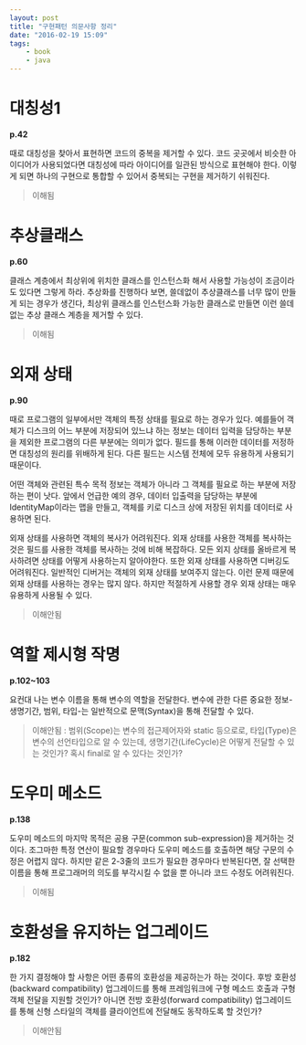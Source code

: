 ```yaml
---
layout: post
title: "구현패턴 의문사항 정리"
date: "2016-02-19 15:09"
tags:
    - book
    - java
---
```


# 대칭성1

**p.42**

 때로 대칭성을 찾아서 표현하면 코드의 중복을 제거할 수 있다. 코드 곳곳에서 비슷한 아이디어가 사용되었다면 대칭성에 따라 아이디어를 일관된 방식으로 표현해야 한다. 이렇게 되면 하나의 구현으로 통합할 수 있어서 중복되는 구현을 제거하기 쉬워진다.

> 이해됨

# 추상클래스

**p.60**

  클래스 계층에서 최상위에 위치한 클래스를 인스턴스화 해서 사용할 가능성이 조금이라도 있다면 그렇게 하라. 추상화를 진행하다 보면, 쓸데없이 추상클래스를 너무 많이 만들게 되는 경우가 생긴다, 최상위 클래스를 인스턴스화 가능한 클래스로 만들면 이런 쓸데없는 추상 클래스 계층을 제거할 수 있다.

> 이해됨

# 외재 상태

**p.90**

  때로 프로그램의 일부에서만 객체의 특정 상태를 필요로 하는 경우가 있다. 예를들어 객체가 디스크의 어느 부분에 저장되어 있느냐 하는 정보는 데이터 입력을 담당하는 부분을 제외한 프로그램의 다른 부분에는 의미가 없다. 필드를 통해 이러한 데이터를 저정하면 대칭성의 원리를 위배하게 된다. 다른 필드는 시스템 전체에 모두 유용하게 사용되기 때문이다.

  어떤 객체와 관련된 특수 목적 정보는 객체가 아니라 그 객체를 필요로 하는 부분에 저장하는 편이 낫다. 앞에서 언급한 예의 경우, 데이터 입출력을 담당하는 부분에 IdentityMap이라는 맵을 만들고, 객체를 키로 디스크 상에 저장된 위치를 데이터로 사용하면 된다.

  외재 상태를 사용하면 객체의 복사가 어려워진다. 외재 상태를 사용한 객체를 복사하는 것은 필드를 사용한 객체를 복사하는 것에 비해 복잡하다. 모든 외지 상태를 올바르게 복사하려면 상태를 어떻게 사용하는지 알아야한다. 또한 외재 상태를 사용하면 디버깅도 어려워진다. 일반적인 디버거는 객체의 외재 상태를 보여주지 않는다. 이런 문제 때문에 외재 상태를 사용하는 경우는 많지 않다. 하지만 적절하게 사용할 경우 외재 상태는 매우 유용하게 사용될 수 있다.

> 이해안됨

# 역할 제시형 작명

**p.102~103**

  요컨대 나는 변수 이름을 통해 변수의 역할을 전달한다. 변수에 관한 다른 중요한 정보-생명기간, 범위, 타입-는 일반적으로  문맥(Syntax)을 통해 전달할 수 있다.

> 이해안됨 : 범위(Scope)는 변수의 접근제어자와 static 등으로로, 타입(Type)은 변수의 선언타입으로 알 수 있는데, 생명기간(LifeCycle)은 어떻게 전달할 수 있는 것인가? 혹시 final로 알 수 있다는 것인가?

# 도우미 메소드

**p.138**

  도우미 메소드의 마지막 목적은 공용 구문(common sub-expression)을 제거하는 것이다. 조그마한 특정 연산이 필요할 경우마다 도우미 메소드를 호출하면 해당 구문의 수정은 어렵지 않다. 하지만 같은 2-3줄의 코드가 필요한 경우마다 반복된다면, 잘 선택한 이름을 통해 프로그래머의 의도를 부각시킬 수 없을 뿐 아니라 코드 수정도 어려워진다.

> 이해됨

# 호환성을 유지하는 업그레이드

**p.182**

  한 가지 결정해야 할 사항은 어떤 종류의 호환성을 제공하는가 하는 것이다. 후방 호환성(backward compatibility) 업그레이드를 통해 프레임워크에 구형 메소드 호출과 구형 객체 전달을 지원할 것인가? 아니면 전방 호환성(forward compatibility) 업그레이드를 통해 신형 스타일의 객체를 클라이언트에 전달해도 동작하도록 할 것인가?

> 이해안됨
